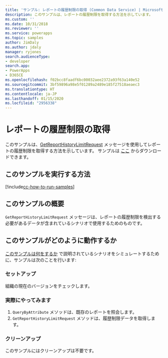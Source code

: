 ```yaml
---
title: 'サンプル: レポートの履歴制限の取得 (Common Data Service) | Microsoft Docs'
description: このサンプルは、レポートの履歴制限を取得する方法を示しています。
ms.custom: ''
ms.date: 10/31/2018
ms.reviewer: ''
ms.service: powerapps
ms.topic: samples
author: JimDaly
ms.author: jdaly
manager: ryjones
search.audienceType:
- developer
search.app:
- PowerApps
- D365CE
ms.openlocfilehash: f02bcc8faadf6bc00032aee2372a93f63a140e52
ms.sourcegitcommit: 3bf59896a98e5f01289a2489e185f27518aeaec3
ms.translationtype: HT
ms.contentlocale: ja-JP
ms.lasthandoff: 01/15/2020
ms.locfileid: "2956338"
---
```

# <a name="get-report-history-limits"></a>レポートの履歴制限の取得

このサンプルは、[GetReportHistoryLimitRequest](https://docs.microsoft.com/dotnet/api/microsoft.crm.sdk.messages.getreporthistorylimitrequest?view=dynamics-general-ce-9) メッセージを使用してレポートの履歴制限を取得する方法を示しています。 サンプルは [ここ](https://github.com/microsoft/PowerApps-Samples/tree/master/cds/orgsvc/C%23/GetReportHistoryLimit) からダウンロードできます。

## <a name="how-to-run-this-sample"></a>このサンプルを実行する方法

[!include[cc-how-to-run-samples](../../includes/cc-how-to-run-samples.md)]

## <a name="what-this-sample-does"></a>このサンプルの概要

`GetReportHistoryLimitRequest` メッセージは、レポートの履歴制限を検出する必要があるデータが含まれているシナリオで使用するためのものです。

## <a name="how-this-sample-works"></a>このサンプルがどのように動作するか

[このサンプルは何をするか](#what-this-sample-does) で説明されているシナリオをシミュレートするために、サンプルは次のことを行います:

### <a name="setup"></a>セットアップ

組織の現在のバージョンをチェックします。

### <a name="demonstrate"></a>実際にやってみます

1. `QueryByAttribute` メソッドは、既存のレポートを照会します。
2. `GetReportHistoryLimitRequest` メソッドは、履歴制限データを取得します。

### <a name="clean-up"></a>クリーンアップ

このサンプルにはクリーンアップは不要です。
